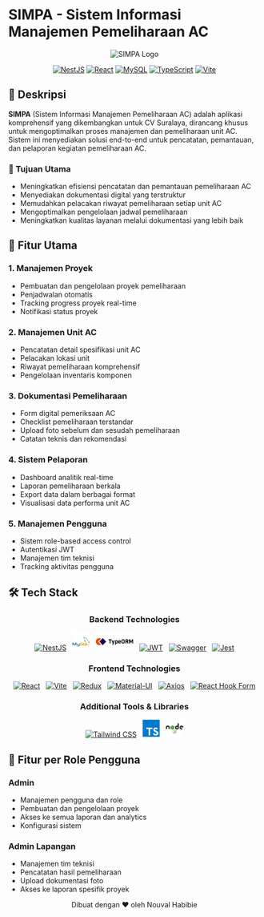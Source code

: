 # SIMPA - Sistem Informasi Manajemen Pemeliharaan AC

<div align="center">

![SIMPA Logo](logo.png)

[![NestJS](https://img.shields.io/badge/NestJS-E0234E?style=for-the-badge&logo=nestjs&logoColor=white)](https://nestjs.com/)
[![React](https://img.shields.io/badge/React-61DAFB?style=for-the-badge&logo=react&logoColor=black)](https://reactjs.org/)
[![MySQL](https://img.shields.io/badge/MySQL-4479A1?style=for-the-badge&logo=mysql&logoColor=white)](https://www.mysql.com/)
[![TypeScript](https://img.shields.io/badge/TypeScript-3178C6?style=for-the-badge&logo=typescript&logoColor=white)](https://www.typescriptlang.org/)
[![Vite](https://img.shields.io/badge/Vite-646CFF?style=for-the-badge&logo=vite&logoColor=white)](https://vitejs.dev/)

</div>

## 📖 Deskripsi

**SIMPA** (Sistem Informasi Manajemen Pemeliharaan AC) adalah aplikasi komprehensif yang dikembangkan untuk CV Suralaya, dirancang khusus untuk mengoptimalkan proses manajemen dan pemeliharaan unit AC. Sistem ini menyediakan solusi end-to-end untuk pencatatan, pemantauan, dan pelaporan kegiatan pemeliharaan AC.

### 🎯 Tujuan Utama
- Meningkatkan efisiensi pencatatan dan pemantauan pemeliharaan AC
- Menyediakan dokumentasi digital yang terstruktur
- Memudahkan pelacakan riwayat pemeliharaan setiap unit AC
- Mengoptimalkan pengelolaan jadwal pemeliharaan
- Meningkatkan kualitas layanan melalui dokumentasi yang lebih baik

## 🚀 Fitur Utama

### 1. Manajemen Proyek
- Pembuatan dan pengelolaan proyek pemeliharaan
- Penjadwalan otomatis
- Tracking progress proyek real-time
- Notifikasi status proyek

### 2. Manajemen Unit AC
- Pencatatan detail spesifikasi unit AC
- Pelacakan lokasi unit
- Riwayat pemeliharaan komprehensif
- Pengelolaan inventaris komponen

### 3. Dokumentasi Pemeliharaan
- Form digital pemeriksaan AC
- Checklist pemeliharaan terstandar
- Upload foto sebelum dan sesudah pemeliharaan
- Catatan teknis dan rekomendasi

### 4. Sistem Pelaporan
- Dashboard analitik real-time
- Laporan pemeliharaan berkala
- Export data dalam berbagai format
- Visualisasi data performa unit AC

### 5. Manajemen Pengguna
- Sistem role-based access control
- Autentikasi JWT
- Manajemen tim teknisi
- Tracking aktivitas pengguna

## 🛠️ Tech Stack

<div align="center">

### Backend Technologies
[<img src="https://nestjs.com/img/logo-small.svg" width="35" height="35" alt="NestJS" />](https://nestjs.com/)&nbsp;&nbsp;
[<img src="https://raw.githubusercontent.com/devicons/devicon/master/icons/mysql/mysql-original-wordmark.svg" width="35" height="35" alt="MySQL" />](https://www.mysql.com/)&nbsp;&nbsp;
[<img src="https://raw.githubusercontent.com/typeorm/typeorm/master/resources/logo_big.png" height="35" alt="TypeORM" />](https://typeorm.io/)&nbsp;&nbsp;
[<img src="https://jwt.io/img/pic_logo.svg" height="35" alt="JWT" />](https://jwt.io/)&nbsp;&nbsp;
[<img src="https://raw.githubusercontent.com/swagger-api/swagger.io/wordpress/images/assets/SW-logo-clr.png" height="35" alt="Swagger" />](https://swagger.io/)&nbsp;&nbsp;
[<img src="https://jestjs.io/img/jest.png" height="35" alt="Jest" />](https://jestjs.io/)

### Frontend Technologies
[<img src="https://upload.wikimedia.org/wikipedia/commons/thumb/a/a7/React-icon.svg/1280px-React-icon.svg.png" height="35" alt="React" />](https://reactjs.org/)&nbsp;&nbsp;
[<img src="https://vitejs.dev/logo.svg" height="35" alt="Vite" />](https://vitejs.dev/)&nbsp;&nbsp;
[<img src="https://raw.githubusercontent.com/reduxjs/redux/master/logo/logo.png" height="35" alt="Redux" />](https://redux.js.org/)&nbsp;&nbsp;
[<img src="https://mui.com/static/logo.png" height="35" alt="Material-UI" />](https://mui.com/)&nbsp;&nbsp;
[<img src="https://axios-http.com/assets/logo.svg" height="35" alt="Axios" />](https://axios-http.com/)&nbsp;&nbsp;
[<img src="https://react-hook-form.com/images/logo/react-hook-form-logo-only.png" height="35" alt="React Hook Form" />](https://react-hook-form.com/)

### Additional Tools & Libraries
[<img src="https://www.vectorlogo.zone/logos/tailwindcss/tailwindcss-icon.svg" height="35" alt="Tailwind CSS" />](https://tailwindcss.com/)&nbsp;&nbsp;
[<img src="https://raw.githubusercontent.com/devicons/devicon/master/icons/typescript/typescript-original.svg" height="35" alt="TypeScript" />](https://www.typescriptlang.org/)&nbsp;&nbsp;
[<img src="https://raw.githubusercontent.com/devicons/devicon/master/icons/nodejs/nodejs-original-wordmark.svg" height="35" alt="Node.js" />](https://nodejs.org/)

</div>

<!-- ### Spesifikasi Teknis

#### Backend
- **Framework:** NestJS (Node.js)
- **Database:** MySQL 8.0
- **ORM:** TypeORM
- **Authentication:** JWT + Bcrypt
- **API Documentation:** Swagger/OpenAPI 3.0
- **Testing:** Jest

#### Frontend
- **Framework:** React 18 dengan Vite
- **State Management:** Redux Toolkit
- **UI Components:** Material-UI v5
- **Forms:** React Hook Form + Yup
- **HTTP Client:** Axios
- **Charts:** Recharts

#### DevOps & Tools
- **Version Control:** Git
- **CI/CD:** GitHub Actions
- **Containerization:** Docker
- **Cloud Storage:** AWS S3
- **Monitoring:** Sentry
 -->

## 📱 Fitur per Role Pengguna

### Admin
- Manajemen pengguna dan role
- Pembuatan dan pengelolaan proyek
- Akses ke semua laporan dan analytics
- Konfigurasi sistem

### Admin Lapangan
- Manajemen tim teknisi
- Pencatatan hasil pemeliharaan
- Upload dokumentasi foto
- Akses ke laporan spesifik proyek

<div align="center">
Dibuat dengan ❤️ oleh Nouval Habibie
</div>
